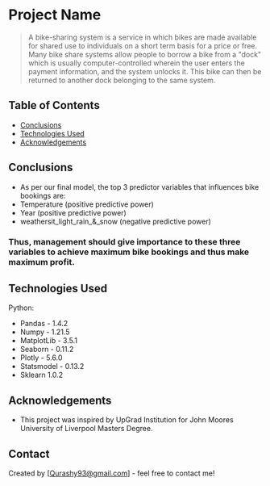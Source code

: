 # Project Name
> A bike-sharing system is a service in which bikes are made available for shared use to individuals on a short term basis for a price or free. Many bike share systems allow people to borrow a bike from a "dock" which is usually computer-controlled wherein the user enters the payment information, and the system unlocks it. This bike can then be returned to another dock belonging to the same system.  


## Table of Contents
* [Conclusions](#conclusions)
* [Technologies Used](#technologies-used)
* [Acknowledgements](#acknowledgements)


<!-- You don't have to answer all the questions - just the ones relevant to your project. -->

## Conclusions
- As per our final model, the top 3 predictor variables that influences bike bookings are:
- Temperature (positive predictive power)
- Year (positive predictive power)
- weathersit_light_rain_&_snow	(negative predictive power)
### Thus, management should give importance to these three variables to achieve maximum bike bookings and thus make maximum profit. 

<!-- You don't have to answer all the questions - just the ones relevant to your project. -->


## Technologies Used
Python:
- Pandas - 1.4.2
- Numpy - 1.21.5
- MatplotLib - 3.5.1
- Seaborn - 0.11.2
- Plotly - 5.6.0
- Statsmodel - 0.13.2
- Sklearn 1.0.2

<!-- As the libraries versions keep on changing, it is recommended to mention the version of library used in this project -->

## Acknowledgements

- This project was inspired by UpGrad Institution for John Moores University of Liverpool Masters Degree.


## Contact
Created by [Qurashy93@gmail.com] - feel free to contact me!


<!-- Optional -->
<!-- ## License -->
<!-- This project is open source and available under the [... License](). -->

<!-- You don't have to include all sections - just the one's relevant to your project -->